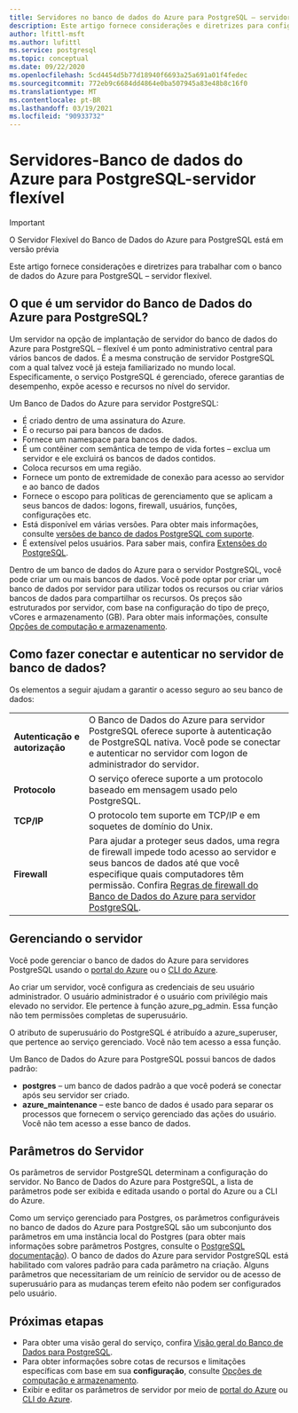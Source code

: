 ```yaml
---
title: Servidores no banco de dados do Azure para PostgreSQL – servidor flexível (visualização)
description: Este artigo fornece considerações e diretrizes para configurar e gerenciar o banco de dados do Azure para PostgreSQL-servidor flexível.
author: lfittl-msft
ms.author: lufittl
ms.service: postgresql
ms.topic: conceptual
ms.date: 09/22/2020
ms.openlocfilehash: 5cd4454d5b77d18940f6693a25a691a01f4fedec
ms.sourcegitcommit: 772eb9c6684dd4864e0ba507945a83e48b8c16f0
ms.translationtype: MT
ms.contentlocale: pt-BR
ms.lasthandoff: 03/19/2021
ms.locfileid: "90933732"
---
```

# <a name="servers---azure-database-for-postgresql---flexible-server"></a>Servidores-Banco de dados do Azure para PostgreSQL-servidor flexível

> [!IMPORTANT]
> O Servidor Flexível do Banco de Dados do Azure para PostgreSQL está em versão prévia

Este artigo fornece considerações e diretrizes para trabalhar com o banco de dados do Azure para PostgreSQL – servidor flexível.

## <a name="what-is-an-azure-database-for-postgresql-server"></a>O que é um servidor do Banco de Dados do Azure para PostgreSQL?

Um servidor na opção de implantação de servidor do banco de dados do Azure para PostgreSQL – flexível é um ponto administrativo central para vários bancos de dados. É a mesma construção de servidor PostgreSQL com a qual talvez você já esteja familiarizado no mundo local. Especificamente, o serviço PostgreSQL é gerenciado, oferece garantias de desempenho, expõe acesso e recursos no nível do servidor.

Um Banco de Dados do Azure para servidor PostgreSQL:

- É criado dentro de uma assinatura do Azure.
- É o recurso pai para bancos de dados.
- Fornece um namespace para bancos de dados.
- É um contêiner com semântica de tempo de vida fortes – exclua um servidor e ele excluirá os bancos de dados contidos.
- Coloca recursos em uma região.
- Fornece um ponto de extremidade de conexão para acesso ao servidor e ao banco de dados
- Fornece o escopo para políticas de gerenciamento que se aplicam a seus bancos de dados: logons, firewall, usuários, funções, configurações etc.
- Está disponível em várias versões. Para obter mais informações, consulte [versões de banco de dados PostgreSQL com suporte](concepts-supported-versions.md).
- É extensível pelos usuários. Para saber mais, confira [Extensões do PostgreSQL](concepts-extensions.md).

Dentro de um banco de dados do Azure para o servidor PostgreSQL, você pode criar um ou mais bancos de dados. Você pode optar por criar um banco de dados por servidor para utilizar todos os recursos ou criar vários bancos de dados para compartilhar os recursos. Os preços são estruturados por servidor, com base na configuração do tipo de preço, vCores e armazenamento (GB). Para obter mais informações, consulte [Opções de computação e armazenamento](concepts-compute-storage.md).

## <a name="how-do-i-connect-and-authenticate-to-the-database-server"></a>Como fazer conectar e autenticar no servidor de banco de dados?

Os elementos a seguir ajudam a garantir o acesso seguro ao seu banco de dados:

|||
|:--|:--|
| **Autenticação e autorização** | O Banco de Dados do Azure para servidor PostgreSQL oferece suporte à autenticação de PostgreSQL nativa. Você pode se conectar e autenticar no servidor com logon de administrador do servidor. |
| **Protocolo** | O serviço oferece suporte a um protocolo baseado em mensagem usado pelo PostgreSQL. |
| **TCP/IP** | O protocolo tem suporte em TCP/IP e em soquetes de domínio do Unix. |
| **Firewall** | Para ajudar a proteger seus dados, uma regra de firewall impede todo acesso ao servidor e seus bancos de dados até que você especifique quais computadores têm permissão. Confira [Regras de firewall do Banco de Dados do Azure para servidor PostgreSQL](how-to-manage-firewall-portal.md). |

## <a name="managing-your-server"></a>Gerenciando o servidor

Você pode gerenciar o banco de dados do Azure para servidores PostgreSQL usando o [portal do Azure](https://portal.azure.com) ou o [CLI do Azure](/cli/azure/postgres).

Ao criar um servidor, você configura as credenciais de seu usuário administrador. O usuário administrador é o usuário com privilégio mais elevado no servidor. Ele pertence à função azure_pg_admin. Essa função não tem permissões completas de superusuário. 

O atributo de superusuário do PostgreSQL é atribuído a azure_superuser, que pertence ao serviço gerenciado. Você não tem acesso a essa função.

Um Banco de Dados do Azure para PostgreSQL possui bancos de dados padrão: 

- **postgres** – um banco de dados padrão a que você poderá se conectar após seu servidor ser criado.
- **azure_maintenance** – este banco de dados é usado para separar os processos que fornecem o serviço gerenciado das ações do usuário. Você não tem acesso a esse banco de dados.

## <a name="server-parameters"></a>Parâmetros do Servidor

Os parâmetros de servidor PostgreSQL determinam a configuração do servidor. No Banco de Dados do Azure para PostgreSQL, a lista de parâmetros pode ser exibida e editada usando o portal do Azure ou a CLI do Azure.

Como um serviço gerenciado para Postgres, os parâmetros configuráveis no banco de dados do Azure para PostgreSQL são um subconjunto dos parâmetros em uma instância local do Postgres (para obter mais informações sobre parâmetros Postgres, consulte o [PostgreSQL documentação](https://www.postgresql.org/docs/12/static/runtime-config.html)). O banco de dados do Azure para servidor PostgreSQL está habilitado com valores padrão para cada parâmetro na criação. Alguns parâmetros que necessitariam de um reinício de servidor ou de acesso de superusuário para as mudanças terem efeito não podem ser configurados pelo usuário.

## <a name="next-steps"></a>Próximas etapas

- Para obter uma visão geral do serviço, confira [Visão geral do Banco de Dados para PostgreSQL](overview.md).
- Para obter informações sobre cotas de recursos e limitações específicas com base em sua **configuração**, consulte [Opções de computação e armazenamento](concepts-compute-storage.md).
- Exibir e editar os parâmetros de servidor por meio de [portal do Azure](howto-configure-server-parameters-using-portal.md) ou [CLI do Azure](howto-configure-server-parameters-using-cli.md).
